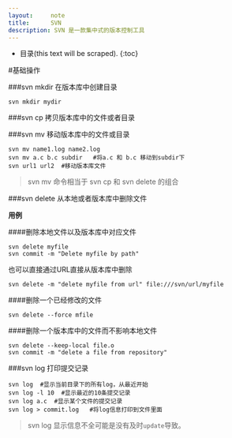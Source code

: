 ```yaml
---
layout:     note
title:      SVN
description: SVN 是一款集中式的版本控制工具
---
```



* 目录(this text will be scraped).
{:toc}


#基础操作

###svn mkdir 
在版本库中创建目录

    svn mkdir mydir

###svn cp
拷贝版本库中的文件或者目录


###svn mv
移动版本库中的文件或目录 

    svn mv name1.log name2.log 
    svn mv a.c b.c subdir   #将a.c 和 b.c 移动到subdir下
    svn url1 url2  #移动版本库文件

> svn mv 命令相当于 svn cp 和 svn delete 的组合



###svn delete
从本地或者版本库中删除文件

**用例**

####删除本地文件以及版本库中对应文件

    svn delete myfile
    svn commit -m "Delete myfile by path"

也可以直接通过URL直接从版本库中删除

    svn delete -m "delete myfile from url" file:///svn/url/myfile

####删除一个已经修改的文件

    svn delete --force mfile

####删除一个版本库中的文件而不影响本地文件

    svn delete --keep-local file.o
    svn commit -m "delete a file from repository"


###svn log
打印提交记录

    svn log  #显示当前目录下的所有log，从最近开始
    svn log -l 10  #显示最近的10条提交记录
    svn log a.c  #显示某个文件的提交记录
    svn log > commit.log   #将log信息打印到文件里面

> svn log 显示信息不全可能是没有及时`update`导致。
